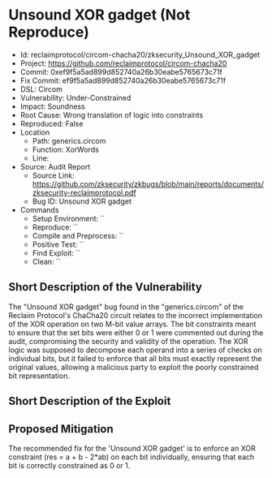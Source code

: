 # Unsound XOR gadget (Not Reproduce)

* Id: reclaimprotocol/circom-chacha20/zksecurity_Unsound_XOR_gadget
* Project: https://github.com/reclaimprotocol/circom-chacha20
* Commit: 0xef9f5a5ad899d852740a26b30eabe5765673c71f
* Fix Commit: ef9f5a5ad899d852740a26b30eabe5765673c71f
* DSL: Circom
* Vulnerability: Under-Constrained
* Impact: Soundness
* Root Cause: Wrong translation of logic into constraints
* Reproduced: False
* Location
  - Path: generics.circom
  - Function: XorWords
  - Line: 
* Source: Audit Report
  - Source Link: https://github.com/zksecurity/zkbugs/blob/main/reports/documents/zksecurity-reclaimprotocol.pdf
  - Bug ID: Unsound XOR gadget
* Commands
  - Setup Environment: ``
  - Reproduce: ``
  - Compile and Preprocess: ``
  - Positive Test: ``
  - Find Exploit: ``
  - Clean: ``

## Short Description of the Vulnerability

The "Unsound XOR gadget" bug found in the "generics.circom" of the Reclaim Protocol's ChaCha20 circuit relates to the incorrect implementation of the XOR operation on two M-bit value arrays. The bit constraints meant to ensure that the set bits were either 0 or 1 were commented out during the audit, compromising the security and validity of the operation. The XOR logic was supposed to decompose each operand into a series of checks on individual bits, but it failed to enforce that all bits must exactly represent the original values, allowing a malicious party to exploit the poorly constrained bit representation.

## Short Description of the Exploit



## Proposed Mitigation

The recommended fix for the 'Unsound XOR gadget' is to enforce an XOR constraint (res = a + b - 2*ab) on each bit individually, ensuring that each bit is correctly constrained as 0 or 1.

